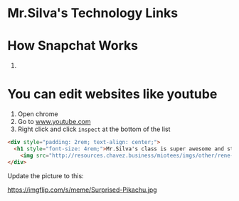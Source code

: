 # Mr.Silva's Technology Links

# How Snapchat Works

1. 

# You can edit websites like youtube

1. Open chrome
2. Go to www.youtube.com
3. Right click and click `inspect` at the bottom of the list

```html
<div style="padding: 2rem; text-align: center;">
  <h1 style="font-size: 4rem;">Mr.Silva's class is super awesome and stuff </h1>
	<img src="http://resources.chavez.business/miotees/imgs/other/rene-class.jpg">
</div>
```

Update the picture to this:

https://imgflip.com/s/meme/Surprised-Pikachu.jpg

